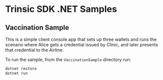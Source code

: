 # Trinsic SDK .NET Samples

## Vaccination Sample

This is a simple client console app that sets up three wallets and runs the scenario where
Alice gets a credential issued by Clinic, and later presents that credential to the Airline.

To run the sample, from the `VaccinationSample` directory run:

```cs
dotnet restore
dotnet run
```